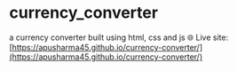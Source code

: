 # currency_converter
a currency converter built using html, css and js
🌐 Live site: [https://apusharma45.github.io/currency-converter/](https://apusharma45.github.io/currency-converter/)
